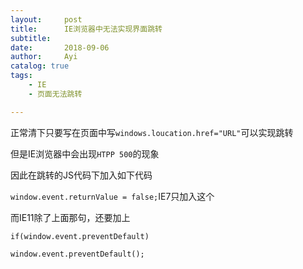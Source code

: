 ```yaml
---
layout:		post
title:		IE浏览器中无法实现界面跳转
subtitle:	
date:		2018-09-06
author:		Ayi
catalog: true
tags:
	- IE
	- 页面无法跳转

---
```



正常清下只要写在页面中写`windows.loucation.href="URL"`可以实现跳转

但是IE浏览器中会出现`HTPP 500`的现象

因此在跳转的JS代码下加入如下代码

`window.event.returnValue = false;`IE7只加入这个

而IE11除了上面那句，还要加上

`if(window.event.preventDefault)`

`window.event.preventDefault();`
